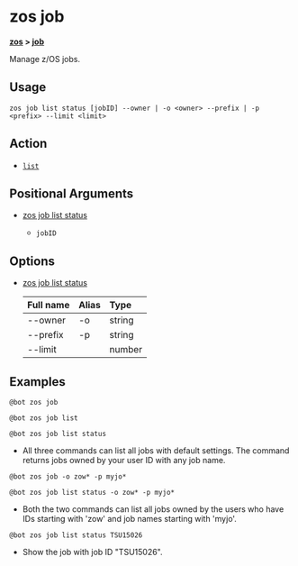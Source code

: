 # zos job

**[zos](../zos.md) > [job](job)**

Manage z/OS jobs.  <!--job-description-->

## Usage

`zos job list status [jobID] --owner | -o <owner> --prefix | -p <prefix> --limit <limit>`

## Action

- [`list`](./list/list)

## Positional Arguments

-  [zos job list status](./list/zos-job-list-status#positional-arguments)

    - `jobID`

## Options

- [zos job list status](./list/zos-job-list-status#options)

    | Full name  | Alias | Type |
    | :---- | :----  | :---- |
    | --owner | -o | string |
    | --prefix | -p | string |
    | --limit |  | number |

## Examples
```
@bot zos job 
```
```
@bot zos job list
```
```
@bot zos job list status
```

- All three commands can list all jobs with default settings. The command returns jobs owned by your user ID with any job name.

```
@bot zos job -o zow* -p myjo*
```
```
@bot zos job list status -o zow* -p myjo*
``` 

- Both the two commands can list all jobs owned by the users who have IDs starting with 'zow' and job names starting with 'myjo'.

```
@bot zos job list status TSU15026
```
   
 - Show the job with job ID "TSU15026".

